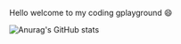 Hello welcome to my coding gplayground 😄

![Anurag's GitHub stats](https://github-readme-stats.vercel.app/api?username=triciapolor&show_icons=true&theme=tokyonight)
